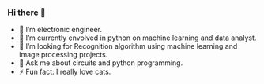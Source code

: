 ### Hi there 👋

- 🔭 I’m electronic engineer.
- 🌱 I’m currently envolved in python on machine learning and data analyst.
- 🤔 I’m looking for Recognition algorithm using machine learning and image processing projects.
- 💬 Ask me about circuits and python programming.
- ⚡ Fun fact: I really love cats.
